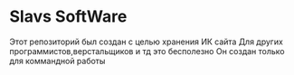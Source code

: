 # Slavs SoftWare
 Этот репозиторий был создан с целью хранения ИК сайта
 Для других программистов,верстальщиков и тд это бесполезно
 Он создан только для коммандной работы
